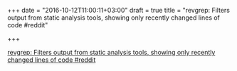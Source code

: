 +++
date = "2016-10-12T11:00:11+03:00"
draft = true
title = "revgrep: Filters output from static analysis tools, showing only recently changed lines of code  #reddit"

+++

<p><a href="https://t.co/BMKg3cAHUd">revgrep: Filters output from static analysis tools, showing only recently changed lines of code  #reddit</a></p>

